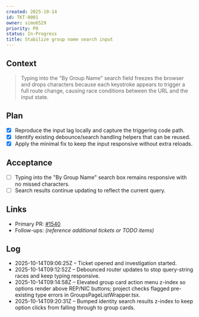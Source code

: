 ```yaml
---
created: 2025-10-14
id: TKT-0001
owner: simo6529
priority: P0
status: In-Progress
title: Stabilize group name search input
---
```


## Context

> Typing into the "By Group Name" search field freezes the browser and drops characters because each keystroke appears to trigger a full route change, causing race conditions between the URL and the input state.

## Plan

- [x] Reproduce the input lag locally and capture the triggering code path.
- [x] Identify existing debounce/search handling helpers that can be reused.
- [x] Apply the minimal fix to keep the input responsive without extra reloads.

## Acceptance

- [ ] Typing into the "By Group Name" search box remains responsive with no missed characters.
- [ ] Search results continue updating to reflect the current query.

## Links

- Primary PR: [#1540](https://github.com/6529-Collections/6529seize-frontend/pull/1540)
- Follow-ups: _(reference additional tickets or TODO items)_

## Log

- 2025-10-14T09:06:25Z – Ticket opened and investigation started.
- 2025-10-14T09:12:52Z – Debounced router updates to stop query-string races and keep typing responsive.
- 2025-10-14T09:14:58Z – Elevated group card action menu z-index so options render above REP/NIC buttons; project checks flagged pre-existing type errors in GroupsPageListWrapper.tsx.
- 2025-10-14T09:20:31Z – Bumped identity search results z-index to keep option clicks from falling through to group cards.

